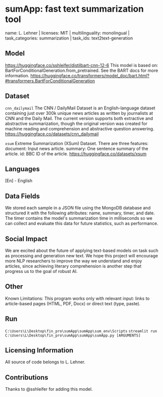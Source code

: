 # sumApp: fast text summarization tool

name: L. Lehner |
licenses: MIT |
multilinguality: monolingual |
task_categories: summarization |
task_ids: text2text-generation 

## Model
https://huggingface.co/sshleifer/distilbart-cnn-12-6
This model is based on:
BartForConditionalGeneration.from_pretrained. See the BART docs for more information.
https://huggingface.co/transformers/model_doc/bart.html?#transformers.BartForConditionalGeneration

## Dataset

 `cnn_dailymail`
  The CNN / DailyMail Dataset is an English-language dataset containing just over 300k unique news articles as written by journalists at CNN and the Daily Mail. The current version supports both extractive and abstractive summarization, though the original version was created for machine reading and comprehension and abstractive question answering.
  https://huggingface.co/datasets/cnn_dailymail

  `xsum`
  Extreme Summarization (XSum) Dataset.
  There are three features:
  document: Input news article.
  summary: One sentence summary of the article.
  id: BBC ID of the article.
  https://huggingface.co/datasets/xsum

## Languages
[En] - English

## Data Fields
We stored each sample in a JSON file using the MongoDB database and structured it with the following attributes: name, summary, timer, and date. The timer contains the model's summarization time in milliseconds so we can collect and evaluate this data for future statistics, such as performance.

## Social Impact
We are excited about the future of applying text-based models on task such as processing and generation new text. We hope this project will encourage more NLP researchers to improve the way we understand and enjoy articles, since achieving literary comprehension is another step that progress us to the goal of robust AI.

## Other 
Known Limitations:
This program works only with relevant input: links to article-based pages (HTML, PDF, Docx) or direct text (type, paste).

## Run

`C:\Users\L\Desktop\fin_pro\sumApp\sumApp\sum_env\Scripts`
`streamlit run C:\Users\L\Desktop\fin_pro\sumApp\sumApp\sumApp.py [ARGUMENTS]`

## Licensing Information
All source of code belongs to L. Lehner.

## Contributions
Thanks to @sshleifer for adding this model.
